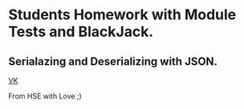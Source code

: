 # Students Homework with Module Tests and BlackJack.

## Serialazing and Deserializing with JSON.

[VK](https://vk.com/k_tigran)

From HSE with Love ;)
